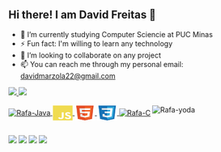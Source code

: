 ## Hi there! I am David Freitas 👋

- 🌱 I’m currently studying Computer Sciencie at PUC Minas 
- ⚡ Fun fact: I'm willing to learn any technology
- 👯 I’m looking to collaborate on any project
- 📫 You can reach me through my personal email: davidmarzola22@gmail.com

 <div>
  <a href="https://github.com/davidfreitasm">
  <img height="180em" src="https://github-readme-stats.vercel.app/api?username=davidfreitasm&show_icons=true&theme=dracula&include_all_commits=true&count_private=true"/>
  <img height="180em" src="https://github-readme-stats.vercel.app/api/top-langs/?username=davidfreitasm&layout=compact&langs_count=7&theme=dracula"/>
</div>

  </div>
<div style="display: inline_block"><br>
  <img align="center" alt="Rafa-Java" height="30" width="40" src="https://cdn.jsdelivr.net/gh/devicons/devicon/icons/java/java-original.svg">
  <img align="center" alt="Rafa-Js" height="30" width="40" src="https://raw.githubusercontent.com/devicons/devicon/master/icons/javascript/javascript-plain.svg">
  <img align="center" alt="Rafa-HTML" height="30" width="40" src="https://raw.githubusercontent.com/devicons/devicon/master/icons/html5/html5-original.svg">
  <img align="center" alt="Rafa-CSS" height="30" width="40" src="https://raw.githubusercontent.com/devicons/devicon/master/icons/css3/css3-original.svg">
  <img align="center" alt="Rafa-C" height="30" width="40" src="https://cdn.jsdelivr.net/gh/devicons/devicon/icons/c/c-original.svg">
  <img align="right" height="160" width="220" alt="Rafa-yoda" src="https://th.bing.com/th/id/R.e2aff2ad9de9e528e79647c93e7014d2?rik=p8QYT07Bp%2beLRg&riu=http%3a%2f%2fcdn7.dissolve.com%2fp%2fD538_365_007%2fD538_365_007_600.jpg&ehk=2HWa41Qsjulpu0tXybTpLljr88wQZ2pQLH%2b%2fGU5LXcU%3d&risl=&pid=ImgRaw&r=0">
</div>

##

<div> 
  <a href="https://www.linkedin.com/in/davidfreitasm/" target="_blank"><img src="https://img.shields.io/badge/-LinkedIn-%230077B5?style=for-the-badge&logo=linkedin&logoColor=white" target="_blank"></a> 
  <a href="https://www.youtube.com/channel/UCqTaBCnMeFp4tTNsUMTFQUw" target="_blank"><img src="https://img.shields.io/badge/YouTube-FF0000?style=for-the-badge&logo=youtube&logoColor=white" target="_blank"></a>
 <a href="https://discord.com/channels/@me" target="_blank"><img src="https://img.shields.io/badge/Discord-7289DA?style=for-the-badge&logo=discord&logoColor=white" target="_blank"></a> 
  <a href = "mailto:davidmarzola22@gmail.com"><img src="https://img.shields.io/badge/-Gmail-%23333?style=for-the-badge&logo=gmail&logoColor=white" target="_blank"></a>
</div>
